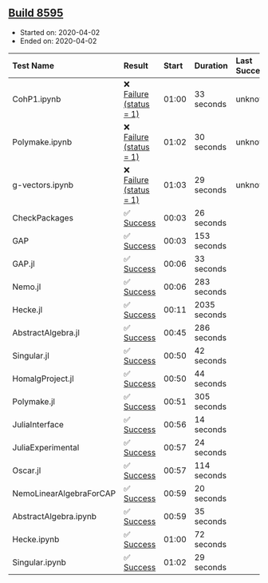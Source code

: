 ## [Build 8595](https://oscarci.mathematik.uni-kl.de/job/oscar/8595/)

* Started on: 2020-04-02
* Ended on: 2020-04-02

| Test Name    | Result | Start | Duration | Last Success | First Failure |
|:-------------|:-------|:------|:---------|:-------------|:--------------|
| CohP1.ipynb | ❌ [Failure (status = 1)](https://oscarci.mathematik.uni-kl.de/job/oscar/8595/artifact/logs/build-8595/CohP1.ipynb.log) | 01:00 | 33 seconds | unknown | unknown |
| Polymake.ipynb | ❌ [Failure (status = 1)](https://oscarci.mathematik.uni-kl.de/job/oscar/8595/artifact/logs/build-8595/Polymake.ipynb.log) | 01:02 | 30 seconds | unknown | unknown |
| g-vectors.ipynb | ❌ [Failure (status = 1)](https://oscarci.mathematik.uni-kl.de/job/oscar/8595/artifact/logs/build-8595/g-vectors.ipynb.log) | 01:03 | 29 seconds | unknown | unknown |
| CheckPackages | ✅ [Success](https://oscarci.mathematik.uni-kl.de/job/oscar/8595/artifact/logs/build-8595/CheckPackages.log) | 00:03 | 26 seconds |  |  |
| GAP | ✅ [Success](https://oscarci.mathematik.uni-kl.de/job/oscar/8595/artifact/logs/build-8595/GAP.log) | 00:03 | 153 seconds |  |  |
| GAP.jl | ✅ [Success](https://oscarci.mathematik.uni-kl.de/job/oscar/8595/artifact/logs/build-8595/GAP.jl.log) | 00:06 | 33 seconds |  |  |
| Nemo.jl | ✅ [Success](https://oscarci.mathematik.uni-kl.de/job/oscar/8595/artifact/logs/build-8595/Nemo.jl.log) | 00:06 | 283 seconds |  |  |
| Hecke.jl | ✅ [Success](https://oscarci.mathematik.uni-kl.de/job/oscar/8595/artifact/logs/build-8595/Hecke.jl.log) | 00:11 | 2035 seconds |  |  |
| AbstractAlgebra.jl | ✅ [Success](https://oscarci.mathematik.uni-kl.de/job/oscar/8595/artifact/logs/build-8595/AbstractAlgebra.jl.log) | 00:45 | 286 seconds |  |  |
| Singular.jl | ✅ [Success](https://oscarci.mathematik.uni-kl.de/job/oscar/8595/artifact/logs/build-8595/Singular.jl.log) | 00:50 | 42 seconds |  |  |
| HomalgProject.jl | ✅ [Success](https://oscarci.mathematik.uni-kl.de/job/oscar/8595/artifact/logs/build-8595/HomalgProject.jl.log) | 00:50 | 44 seconds |  |  |
| Polymake.jl | ✅ [Success](https://oscarci.mathematik.uni-kl.de/job/oscar/8595/artifact/logs/build-8595/Polymake.jl.log) | 00:51 | 305 seconds |  |  |
| JuliaInterface | ✅ [Success](https://oscarci.mathematik.uni-kl.de/job/oscar/8595/artifact/logs/build-8595/JuliaInterface.log) | 00:56 | 14 seconds |  |  |
| JuliaExperimental | ✅ [Success](https://oscarci.mathematik.uni-kl.de/job/oscar/8595/artifact/logs/build-8595/JuliaExperimental.log) | 00:57 | 24 seconds |  |  |
| Oscar.jl | ✅ [Success](https://oscarci.mathematik.uni-kl.de/job/oscar/8595/artifact/logs/build-8595/Oscar.jl.log) | 00:57 | 114 seconds |  |  |
| NemoLinearAlgebraForCAP | ✅ [Success](https://oscarci.mathematik.uni-kl.de/job/oscar/8595/artifact/logs/build-8595/NemoLinearAlgebraForCAP.log) | 00:59 | 20 seconds |  |  |
| AbstractAlgebra.ipynb | ✅ [Success](https://oscarci.mathematik.uni-kl.de/job/oscar/8595/artifact/logs/build-8595/AbstractAlgebra.ipynb.log) | 00:59 | 35 seconds |  |  |
| Hecke.ipynb | ✅ [Success](https://oscarci.mathematik.uni-kl.de/job/oscar/8595/artifact/logs/build-8595/Hecke.ipynb.log) | 01:00 | 72 seconds |  |  |
| Singular.ipynb | ✅ [Success](https://oscarci.mathematik.uni-kl.de/job/oscar/8595/artifact/logs/build-8595/Singular.ipynb.log) | 01:02 | 29 seconds |  |  |
